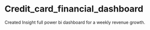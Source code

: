 # Credit_card_financial_dashboard
Created Insight full power bi dashboard for a weekly revenue growth.
